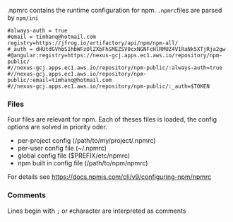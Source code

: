 .npmrc contains the runtime configuration for npm. `.npmrc`files are parsed by `npm/ini`
```
#always-auth = true
#email = timhanq@hotmail.com
registry=https://jfrog.io/artifactory/api/npm/npm-all/
#_auth = dHUtdGVhbS1hbWFzOlZXbFhSMEZSV0cxNGNFcHlRMUZ4V1RaNk5XTjRja2gw
#@angular:registry=https://nexus-gcj.apps.ec1.aws.io/repository/npm-public/
#//nexus-gcj.apps.ec1.aws.io/repository/npm-public/:always-auth=true
#//nexus-gcj.apps.ec1.aws.io/repository/npm-public/:email=timhanq@hotmail.com
#//nexus-gcj.apps.ec1.aws.io/repository/npm-public/:_auth=$TOKEN
```
### Files
Four files are relevant for npm. Each of theses files is loaded, the config options are solved in priority oder.
- per-project config (/path/to/my/project/.npmrc)
- per-user config file (~/.npmrc)
- global config file ($PREFIX/etc/npmrc)
- npm built in config file (/path/to/npm/npmrc)

For details see https://docs.npmjs.com/cli/v9/configuring-npm/npmrc

### Comments
Lines begin with `;` or `#`character are interpreted as comments
